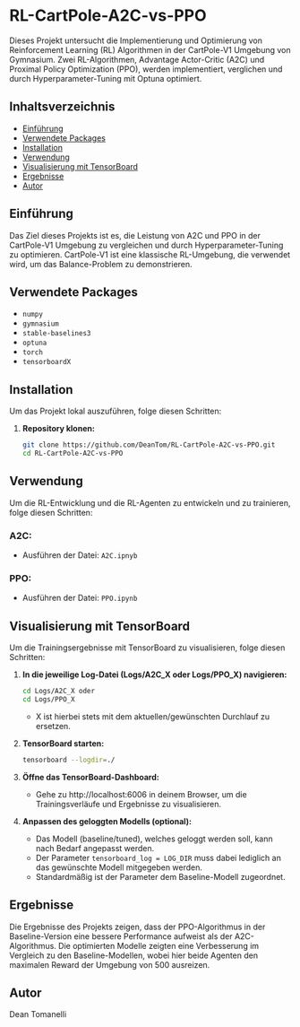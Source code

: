 # RL-CartPole-A2C-vs-PPO
Dieses Projekt untersucht die Implementierung und Optimierung von Reinforcement Learning (RL) Algorithmen in der CartPole-V1 Umgebung von Gymnasium. Zwei RL-Algorithmen, Advantage Actor-Critic (A2C) und Proximal Policy Optimization (PPO), werden implementiert, verglichen und durch Hyperparameter-Tuning mit Optuna optimiert.

## Inhaltsverzeichnis
- [Einführung](#einführung)
- [Verwendete Packages](#verwendete-packages)
- [Installation](#installation)
- [Verwendung](#verwendung)
- [Visualisierung mit TensorBoard](#visualisierung-mit-tensorboard)
- [Ergebnisse](#ergebnisse)
- [Autor](#autor)
  
## Einführung
Das Ziel dieses Projekts ist es, die Leistung von A2C und PPO in der CartPole-V1 Umgebung zu vergleichen und durch Hyperparameter-Tuning zu optimieren. CartPole-V1 ist eine klassische RL-Umgebung, die verwendet wird, um das Balance-Problem zu demonstrieren.

## Verwendete Packages
- `numpy`
- `gymnasium`
- `stable-baselines3`
- `optuna`
- `torch`
- `tensorboardX`

## Installation
Um das Projekt lokal auszuführen, folge diesen Schritten:

1. **Repository klonen:**
   ```bash
   git clone https://github.com/DeanTom/RL-CartPole-A2C-vs-PPO.git
   cd RL-CartPole-A2C-vs-PPO
   
## Verwendung
Um die RL-Entwicklung und die RL-Agenten zu entwickeln und zu trainieren, folge diesen Schritten:

### A2C:

- Ausführen der Datei: `A2C.ipnyb`

### PPO:

- Ausführen der Datei: `PPO.ipynb`

## Visualisierung mit TensorBoard
Um die Trainingsergebnisse mit TensorBoard zu visualisieren, folge diesen Schritten:

1. **In die jeweilige Log-Datei (Logs/A2C_X oder Logs/PPO_X) navigieren:**
   ```bash
   cd Logs/A2C_X oder
   cd Logs/PPO_X
   ```
   - X ist hierbei stets mit dem aktuellen/gewünschten Durchlauf zu ersetzen.

2. **TensorBoard starten:**
   ```bash
   tensorboard --logdir=./

3. **Öffne das TensorBoard-Dashboard:**

    - Gehe zu http://localhost:6006 in deinem Browser, um die Trainingsverläufe und Ergebnisse zu visualisieren.

4. **Anpassen des geloggten Modells (optional):**
    
    - Das Modell (baseline/tuned), welches geloggt werden soll, kann nach Bedarf angepasst werden.
    - Der Parameter ```tensorboard_log = LOG_DIR``` muss dabei lediglich an das gewünschte Modell mitgegeben werden.
    - Standardmäßig ist der Parameter dem Baseline-Modell zugeordnet.
      
## Ergebnisse
Die Ergebnisse des Projekts zeigen, dass der PPO-Algorithmus in der Baseline-Version eine bessere Performance aufweist als der A2C-Algorithmus. Die optimierten Modelle zeigten eine Verbesserung im Vergleich zu den Baseline-Modellen, wobei hier beide Agenten den maximalen Reward der Umgebung von 500 ausreizen.

## Autor
Dean Tomanelli
